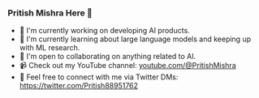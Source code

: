 ### Pritish Mishra Here 👋

- 🔭 I'm currently working on developing AI products.
- 🌱 I'm currently learning about large language models and keeping up with ML research.
- 🤝 I'm open to collaborating on anything related to AI.
- 📹 Check out my YouTube channel: [youtube.com/@PritishMishra](https://www.youtube.com/@PritishMishra)
- 📧 Feel free to connect with me via Twitter DMs: https://twitter.com/Pritish88951762
